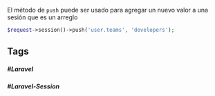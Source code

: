 El método de `push` puede ser usado para agregar un nuevo valor a una sesión que es un arreglo 

```php
$request->session()->push('user.teams', 'developers');
```
## Tags

##### #Laravel
##### #Laravel-Session